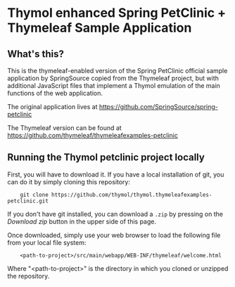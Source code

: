 # Thymol enhanced Spring PetClinic + Thymeleaf Sample Application

## What's this?
This is the thymeleaf-enabled version of the Spring PetClinic official
sample application by SpringSource copied from the Thymeleaf project, but with additional JavaScript files that implement a Thymol emulation of the main functions of the web application.

The original application lives at https://github.com/SpringSource/spring-petclinic

The Thymeleaf version can be found at https://github.com/thymeleaf/thymeleafexamples-petclinic

## Running the Thymol petclinic project locally

First, you will have to download it. If you have a local installation of git, you can
do it by simply cloning this repository:

```
	git clone https://github.com/thymol/thymol.thymeleafexamples-petclinic.git
```

If you don't have git installed, you can download a `.zip` by pressing on the 
*Download zip* button in the upper side of this page.

Once downloaded, simply use your web browser to load the following file from your local file system:
```
	<path-to-project>/src/main/webapp/WEB-INF/thymeleaf/welcome.html
```   
Where "&lt;path-to-project&gt;" is the directory in which you cloned or unzipped the repository.
